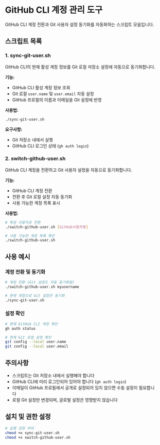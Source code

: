# GitHub CLI 계정 관리 도구

GitHub CLI 계정 전환과 Git 사용자 설정 동기화를 자동화하는 스크립트 모음입니다.

## 스크립트 목록

### 1. sync-git-user.sh
GitHub CLI의 현재 활성 계정 정보를 Git 로컬 저장소 설정에 자동으로 동기화합니다.

**기능:**
- GitHub CLI 활성 계정 정보 조회
- Git 로컬 `user.name` 및 `user.email` 자동 설정
- GitHub 프로필의 이름과 이메일을 Git 설정에 반영

**사용법:**
```bash
./sync-git-user.sh
```

**요구사항:**
- Git 저장소 내에서 실행
- GitHub CLI 로그인 상태 (`gh auth login`)

### 2. switch-github-user.sh
GitHub CLI 계정을 전환하고 Git 사용자 설정을 자동으로 동기화합니다.

**기능:**
- GitHub CLI 계정 전환
- 전환 후 Git 로컬 설정 자동 동기화
- 사용 가능한 계정 목록 표시

**사용법:**
```bash
# 특정 사용자로 전환
./switch-github-user.sh [GitHub사용자명]

# 사용 가능한 계정 목록 확인
./switch-github-user.sh
```

## 사용 예시

### 계정 전환 및 동기화
```bash
# 계정 전환 (Git 설정도 자동 동기화됨)
./switch-github-user.sh myusername

# 현재 계정으로 Git 설정만 동기화
./sync-git-user.sh
```

### 설정 확인
```bash
# 현재 GitHub CLI 계정 확인
gh auth status

# 현재 Git 로컬 설정 확인
git config --local user.name
git config --local user.email
```

## 주의사항

- 스크립트는 Git 저장소 내에서 실행해야 합니다
- GitHub CLI에 미리 로그인되어 있어야 합니다 (`gh auth login`)
- 이메일이 GitHub 프로필에서 공개로 설정되어 있지 않으면 수동 설정이 필요합니다
- 로컬 Git 설정만 변경되며, 글로벌 설정은 영향받지 않습니다

## 설치 및 권한 설정

```bash
# 실행 권한 부여
chmod +x sync-git-user.sh
chmod +x switch-github-user.sh
```
